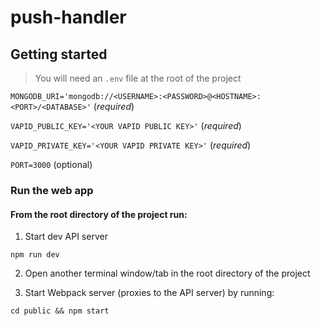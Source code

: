 # push-handler

## Getting started

> You will need an `.env` file at the root of the project

`MONGODB_URI='mongodb://<USERNAME>:<PASSWORD>@<HOSTNAME>:<PORT>/<DATABASE>'` (*required*)

`VAPID_PUBLIC_KEY='<YOUR VAPID PUBLIC KEY>'` (*required*)

`VAPID_PRIVATE_KEY='<YOUR VAPID PRIVATE KEY>'` (*required*)

`PORT=3000` (optional)


### Run the web app

#### From the root directory of the project run:

1. Start dev API server

```npm run dev```

2. Open another terminal window/tab in the root directory of the project

3. Start Webpack server (proxies to the API server) by running:

```cd public && npm start```

